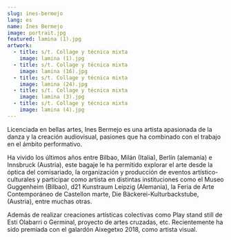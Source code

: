```yaml
---
slug: ines-bermejo
lang: es
name: Ines Bermejo
image: portrait.jpg
featured: lamina (1).jpg
artwork:
  - title: s/t. Collage y técnica mixta
    image: lamina (1).jpg
  - title: s/t. Collage y técnica mixta
    image: lamina (16).jpg
  - title: s/t. Collage y técnica mixta
    image: lamina (24).jpg
  - title: s/t. Collage y técnica mixta
    image: lamina (3).jpg
  - title: s/t. Collage y técnica mixta
    image: lamina (4).jpg
---
```

Licenciada en bellas artes, Ines Bermejo es una artista apasionada de la danza
y la creación audiovisual, pasiones que ha combinado con el trabajo en el
ámbito performativo.

Ha vivido los últimos años entre Bilbao, Milán (Italia), Berlín (alemania) e
Innsbruck (Austria), este bagaje le ha permitido explorar el arte desde la óptica
del comisariado, la organización y producción de eventos artístico-culturales y
participar como artista en distintas instituciones como el Museo Guggenheim
(Bilbao), d21 Kunstraum Leipzig (Alemania), la Feria de Arte Contemporáneo
de Castellon marte, Die Bäckerei-Kulturbackstube, (Austria), entre muchas
otras. 

Además de realizar creaciones artísticas colectivas como Play stand still
de Esti Olabarri o Germinal, proyecto de artes cruzadas, etc.
Recientemente ha sido premiada con el galardón Aixegetxo 2018, como artista
visual.
